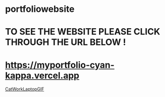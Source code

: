 # portfoliowebsite
# TO SEE THE WEBSITE PLEASE CLICK THROUGH THE URL BELOW !
# https://myportfolio-cyan-kappa.vercel.app
[CatWorkLaptopGIF](https://github.com/simskberna/portfoliowebsite/assets/49639453/26272075-6e77-459b-8259-ad6ac9686e15)


